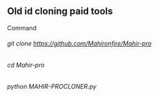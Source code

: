 ## Old id cloning paid tools


Command 



###### git clone https://github.com/Mahironfire/Mahir-pro

###### cd Mahir-pro

###### python MAHIR-PROCLONER.py

